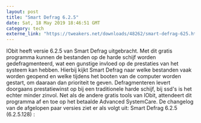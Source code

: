 ```yaml
---
layout: post
title: "Smart Defrag 6.2.5"
date: Sat, 18 May 2019 18:46:51 GMT
category: tech
externe_link: "https://tweakers.net/downloads/48262/smart-defrag-625.html"
---
```


IObit heeft versie 6.2.5 van Smart Defrag uitgebracht. Met dit gratis programma kunnen de bestanden op de harde schijf worden gedefragmenteerd, wat een gunstige invloed op de prestaties van het systeem kan hebben. Hierbij kijkt Smart Defrag naar welke bestanden vaak worden geopend en welke tijdens het booten van de computer worden gestart, om daaraan dan prioriteit te geven. Defragmenteren levert doorgaans prestatiewinst op bij een traditionele harde schijf, bij ssd's is het echter minder zinvol. Net als de andere gratis tools van IObit, attendeert dit programma af en toe op het betaalde Advanced SystemCare. De changelog van de afgelopen paar versies ziet er als volgt uit: Smart Defrag 6.2.5 (6.2.5.128) :<img src="http://feeds.feedburner.com/~r/tweakers/mixed/~4/l0KnJxa07r4" height="1" width="1" alt=""/>
